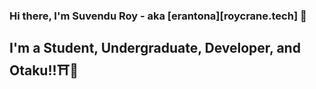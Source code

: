 ### Hi there, I'm Suvendu Roy - aka [erantona][roycrane.tech] 👋

## I'm a Student, Undergraduate, Developer, and Otaku!!⛩🎌


